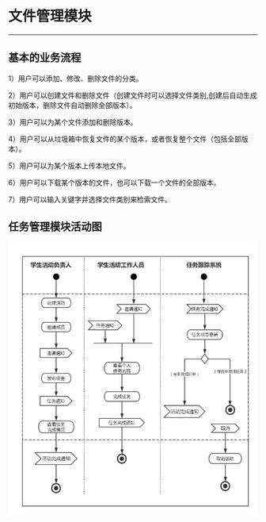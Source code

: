 # 文件管理模块

---

## 基本的业务流程

1）用户可以添加、修改、删除文件的分类。

2）用户可以创建文件和删除文件（创建文件时可以选择文件类别,创建后自动生成初始版本，删除文件自动删除全部版本）。

3）用户可以为某个文件添加和删除版本。

4）用户可以从垃圾箱中恢复文件的某个版本，或者恢复整个文件（包括全部版本）。

5）用户可以为某个版本上传本地文件。

6）用户可以下载某个版本的文件，也可以下载一个文件的全部版本。

7）用户可以输入关键字并选择文件类别来检索文件。

## 任务管理模块活动图

![](/img/泳道图（任务管理）.png)

